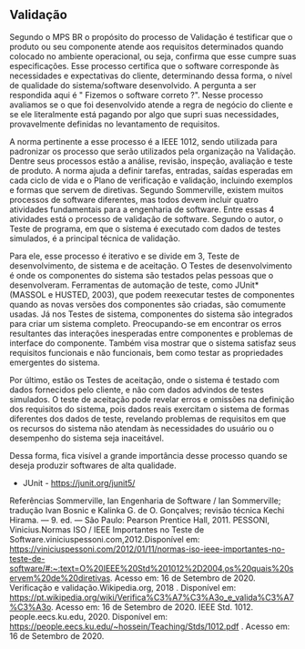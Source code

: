 ## Validação

Segundo o MPS BR o propósito do processo de Validação é testificar que o produto ou seu componente atende aos requisitos determinados quando colocado no ambiente operacional, ou seja, confirma que esse cumpre suas especificações. 
Esse processo certifica que o software corresponde às necessidades e expectativas do cliente, determinando dessa forma, o nível de qualidade do sistema/software desenvolvido. A pergunta a ser respondida aqui é " Fizemos o software correto ?". Nesse processo avaliamos se o que foi desenvolvido atende a regra de negócio do cliente e se ele literalmente está pagando por algo que supri suas necessidades, provavelmente definidas no levantamento de requisitos.

A norma pertinente a esse processo é a IEEE 1012, sendo utilizada para padronizar os processo que serão utilizados pela organização na Validação. Dentre seus processos estão a análise, revisão, inspeção, avaliação e teste de produto. A norma ajuda a definir tarefas, entradas, saídas esperadas em cada ciclo de vida e o Plano de verificação e validação, incluindo exemplos e formas que servem de diretivas.
Segundo Sommerville, existem muitos processos de software diferentes, mas todos devem incluir quatro atividades fundamentais para a engenharia de software. Entre essas 4 atividades está o processo de validação de software. Segundo o autor, o Teste de programa, em que o sistema é executado com dados de testes simulados, é a principal técnica de validação. 

Para ele, esse processo é iterativo e se divide em 3, Teste de desenvolvimento, de sistema e de aceitação.
O Testes de desenvolvimento é onde os componentes do sistema são testados pelas pessoas que o desenvolveram. Ferramentas de automação de teste, como JUnit* (MASSOL e HUSTED, 2003), que podem reexecutar testes de componentes quando as novas versões dos componentes são criadas, são comumente usadas.
Já nos Testes de sistema, componentes do sistema são integrados para criar um sistema completo. Preocupando-se em encontrar os erros resultantes das interações inesperadas entre componentes e problemas de interface do componente. Também visa mostrar que o sistema satisfaz seus requisitos funcionais e não funcionais, bem como testar as propriedades emergentes do sistema.

Por último, estão os Testes de aceitação, onde o sistema é testado com dados fornecidos pelo cliente, e não com dados advindos de testes simulados.
O teste de aceitação pode revelar erros e omissões na definição dos requisitos do sistema, pois dados reais exercitam o sistema de formas diferentes dos dados de teste, revelando problemas de requisitos em que os recursos do sistema não atendam às necessidades do usuário ou o desempenho do sistema seja inaceitável.

Dessa forma, fica visível a grande importância desse processo quando se deseja produzir softwares de alta qualidade.

* JUnit - https://junit.org/junit5/

Referências
Sommerville, Ian Engenharia de Software / Ian Sommerville; tradução Ivan Bosnic e Kalinka G. de O. Gonçalves; revisão técnica Kechi Hirama. — 9. ed. — São Paulo: Pearson Prentice Hall, 2011. 
PESSONI, Vinicius.Normas ISO / IEEE Importantes no Teste de Software.viniciuspessoni.com,2012.Disponível em: https://viniciuspessoni.com/2012/01/11/normas-iso-ieee-importantes-no-teste-de-software/#:~:text=O%20IEEE%20Std%201012%2D2004,os%20quais%20servem%20de%20diretivas. Acesso em: 16 de Setembro de 2020.
Verificação e validação.Wikipedia.org, 2018 . Disponível em: https://pt.wikipedia.org/wiki/Verifica%C3%A7%C3%A3o_e_valida%C3%A7%C3%A3o. Acesso em: 16 de Setembro de 2020.
IEEE Std. 1012. people.eecs.ku.edu, 2020. Disponível em: https://people.eecs.ku.edu/~hossein/Teaching/Stds/1012.pdf . Acesso em: 16 de Setembro de 2020.

